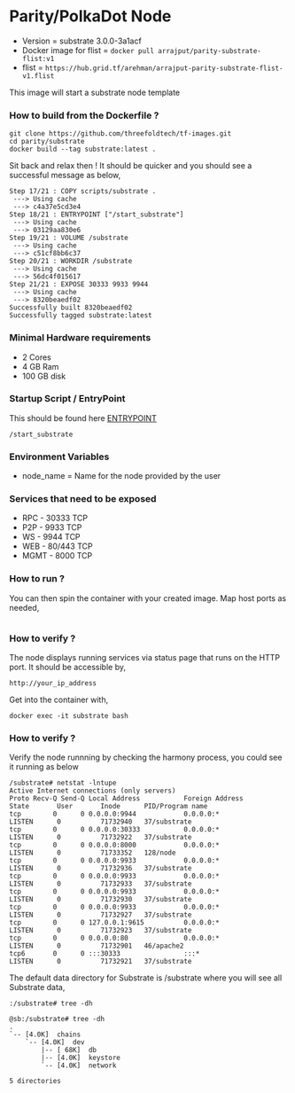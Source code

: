 # Parity/PolkaDot Node

* Version = substrate 3.0.0-3a1acf
* Docker image for flist = ```docker pull arrajput/parity-substrate-flist:v1```
* flist = ```https://hub.grid.tf/arehman/arrajput-parity-substrate-flist-v1.flist```

This image will start a substrate node template

### How to build from the Dockerfile ?

```
git clone https://github.com/threefoldtech/tf-images.git
cd parity/substrate
docker build --tag substrate:latest .
```
Sit back and relax then ! It should be quicker and you should see a successful message as below,

```
Step 17/21 : COPY scripts/substrate .
 ---> Using cache
 ---> c4a37e5cd3e4
Step 18/21 : ENTRYPOINT ["/start_substrate"]
 ---> Using cache
 ---> 03129aa830e6
Step 19/21 : VOLUME /substrate
 ---> Using cache
 ---> c51cf8bb6c37
Step 20/21 : WORKDIR /substrate
 ---> Using cache
 ---> 56dc4f015617
Step 21/21 : EXPOSE 30333 9933 9944
 ---> Using cache
 ---> 8320beaedf02
Successfully built 8320beaedf02
Successfully tagged substrate:latest

```

### Minimal Hardware requirements

  * 2 Cores
  * 4 GB Ram
  * 100 GB disk

### Startup Script / EntryPoint

This should be found here [ENTRYPOINT](scripts/start_substrate)

```/start_substrate```

### Environment Variables

* node_name = Name for the node provided by the user

### Services that need to be exposed

* RPC - 30333 TCP 
* P2P - 9933 TCP 
* WS  - 9944 TCP
* WEB - 80/443 TCP
* MGMT - 8000 TCP

### How to run ?

You can then spin the container with your created image. Map host ports as needed,

```docker run -dit --name=substrate --hostname=substrate -p 30333:30333 -p 9933:9933 -p 9944:9944 -p 80:80 -p 8000:8000 -p 9922:22 arrajput/parity-substrate-flist:v1 bash
```
 
### How to verify ?

The node displays running services via status page that runs on the HTTP port. It should be accessible by,

```http://your_ip_address```

Get into the container with,

```docker exec -it substrate bash```

### How to verify ?

Verify the node runnning by checking the harmony process, you could see it running as below

```
/substrate# netstat -lntupe
Active Internet connections (only servers)
Proto Recv-Q Send-Q Local Address           Foreign Address         State       User       Inode      PID/Program name
tcp        0      0 0.0.0.0:9944            0.0.0.0:*               LISTEN      0          71732940   37/substrate
tcp        0      0 0.0.0.0:30333           0.0.0.0:*               LISTEN      0          71732922   37/substrate
tcp        0      0 0.0.0.0:8000            0.0.0.0:*               LISTEN      0          71733352   128/node
tcp        0      0 0.0.0.0:9933            0.0.0.0:*               LISTEN      0          71732936   37/substrate
tcp        0      0 0.0.0.0:9933            0.0.0.0:*               LISTEN      0          71732933   37/substrate
tcp        0      0 0.0.0.0:9933            0.0.0.0:*               LISTEN      0          71732930   37/substrate
tcp        0      0 0.0.0.0:9933            0.0.0.0:*               LISTEN      0          71732927   37/substrate
tcp        0      0 127.0.0.1:9615          0.0.0.0:*               LISTEN      0          71732923   37/substrate
tcp        0      0 0.0.0.0:80              0.0.0.0:*               LISTEN      0          71732901   46/apache2
tcp6       0      0 :::30333                :::*                    LISTEN      0          71732921   37/substrate

```

The default data directory for Substrate is /substrate where you will see all Substrate data,

```
:/substrate# tree -dh

@sb:/substrate# tree -dh
.
`-- [4.0K]  chains
    `-- [4.0K]  dev
        |-- [ 68K]  db
        |-- [4.0K]  keystore
        `-- [4.0K]  network

5 directories

```
